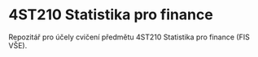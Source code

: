 # 4ST210 Statistika pro finance

Repozitář pro účely cvičení předmětu 4ST210 Statistika pro finance (FIS VŠE).
